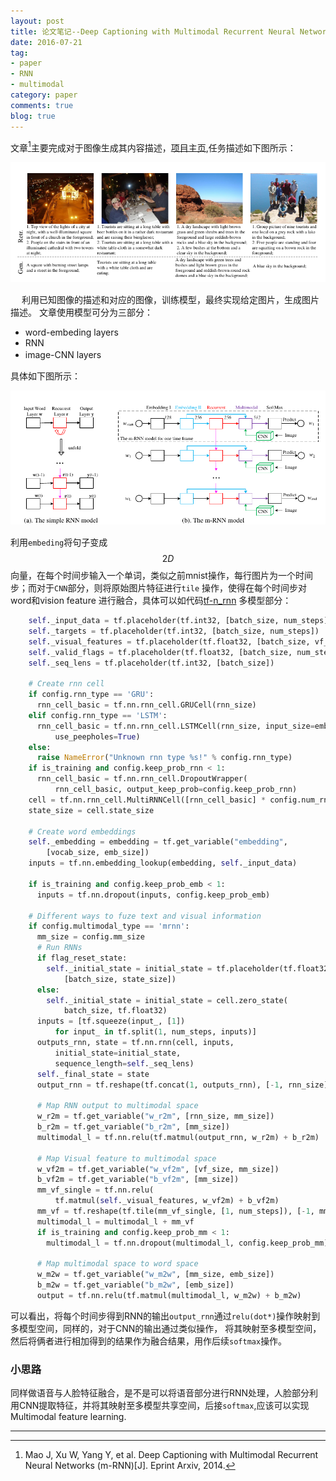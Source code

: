 ```yaml
---
layout: post
title: 论文笔记--Deep Captioning with Multimodal Recurrent Neural Networks(m-RNN)
date: 2016-07-21
tag:
- paper
- RNN
- multimodal
category: paper
comments: true
blog: true
---
```

文章[^1]主要完成对于图像生成其内容描述，[项目主页](http://www.stat.ucla.edu/~junhua.mao/m-RNN.html),任务描述如下图所示：　　

![img](../downloads/m-RNN/word_img.png)　  


　
利用已知图像的描述和对应的图像，训练模型，最终实现给定图片，生成图片描述。
文章使用模型可分为三部分：　　

* word-embeding layers
* RNN
* image-CNN layers　

具体如下图所示：　　


![mrnn](../downloads/m-RNN/mrnn.png)　　


利用`embeding`将句子变成$$2D$$向量，在每个时间步输入一个单词，类似之前mnist操作，每行图片为一个时间步；而对于`CNN`部分，则将原始图片特征进行`tile`
操作，使得在每个时间步对word和vision feature 进行融合，具体可以如代码[tf-n_rnn](https://github.com/mjhucla/TF-mRNN/blob/master/py_lib/tf_mrnn_model.py)
多模型部分：　　


``` python
    self._input_data = tf.placeholder(tf.int32, [batch_size, num_steps])
    self._targets = tf.placeholder(tf.int32, [batch_size, num_steps])
    self._visual_features = tf.placeholder(tf.float32, [batch_size, vf_size])
    self._valid_flags = tf.placeholder(tf.float32, [batch_size, num_steps])
    self._seq_lens = tf.placeholder(tf.int32, [batch_size])

    # Create rnn cell
    if config.rnn_type == 'GRU':
      rnn_cell_basic = tf.nn.rnn_cell.GRUCell(rnn_size)
    elif config.rnn_type == 'LSTM':
      rnn_cell_basic = tf.nn.rnn_cell.LSTMCell(rnn_size, input_size=emb_size,
          use_peepholes=True)
    else:
      raise NameError("Unknown rnn type %s!" % config.rnn_type)
    if is_training and config.keep_prob_rnn < 1:
      rnn_cell_basic = tf.nn.rnn_cell.DropoutWrapper(
          rnn_cell_basic, output_keep_prob=config.keep_prob_rnn)
    cell = tf.nn.rnn_cell.MultiRNNCell([rnn_cell_basic] * config.num_rnn_layers)
    state_size = cell.state_size

    # Create word embeddings
    self._embedding = embedding = tf.get_variable("embedding",
        [vocab_size, emb_size])
    inputs = tf.nn.embedding_lookup(embedding, self._input_data)

    if is_training and config.keep_prob_emb < 1:
      inputs = tf.nn.dropout(inputs, config.keep_prob_emb)

    # Different ways to fuze text and visual information
    if config.multimodal_type == 'mrnn':
      mm_size = config.mm_size
      # Run RNNs
      if flag_reset_state:
        self._initial_state = initial_state = tf.placeholder(tf.float32,
            [batch_size, state_size])
      else:
        self._initial_state = initial_state = cell.zero_state(
            batch_size, tf.float32)
      inputs = [tf.squeeze(input_, [1])
          for input_ in tf.split(1, num_steps, inputs)]
      outputs_rnn, state = tf.nn.rnn(cell, inputs,
          initial_state=initial_state,
          sequence_length=self._seq_lens)
      self._final_state = state
      output_rnn = tf.reshape(tf.concat(1, outputs_rnn), [-1, rnn_size])

      # Map RNN output to multimodal space
      w_r2m = tf.get_variable("w_r2m", [rnn_size, mm_size])
      b_r2m = tf.get_variable("b_r2m", [mm_size])
      multimodal_l = tf.nn.relu(tf.matmul(output_rnn, w_r2m) + b_r2m)

      # Map Visual feature to multimodal space
      w_vf2m = tf.get_variable("w_vf2m", [vf_size, mm_size])
      b_vf2m = tf.get_variable("b_vf2m", [mm_size])
      mm_vf_single = tf.nn.relu(
          tf.matmul(self._visual_features, w_vf2m) + b_vf2m)
      mm_vf = tf.reshape(tf.tile(mm_vf_single, [1, num_steps]), [-1, mm_size])
      multimodal_l = multimodal_l + mm_vf
      if is_training and config.keep_prob_mm < 1:
        multimodal_l = tf.nn.dropout(multimodal_l, config.keep_prob_mm)

      # Map multimodal space to word space
      w_m2w = tf.get_variable("w_m2w", [mm_size, emb_size])
      b_m2w = tf.get_variable("b_m2w", [emb_size])
      output = tf.nn.relu(tf.matmul(multimodal_l, w_m2w) + b_m2w)
```  

可以看出，将每个时间步得到RNN的输出`output_rnn`通过`relu(dot*)`操作映射到多模型空间，同样的，对于CNN的输出通过类似操作，
将其映射至多模型空间，然后将俩者进行相加得到的结果作为融合结果，用作后续`softmax`操作。

### 小思路
同样做语音与人脸特征融合，是不是可以将语音部分进行RNN处理，人脸部分利用CNN提取特征，并将其映射至多模型共享空间，后接`softmax`,应该可以实现
Multimodal feature learning.

----
[^1]: Mao J, Xu W, Yang Y, et al. Deep Captioning with Multimodal Recurrent Neural Networks (m-RNN)[J]. Eprint Arxiv, 2014.
